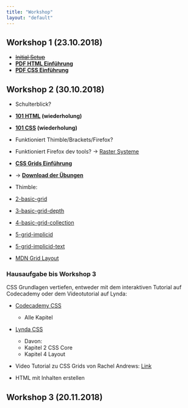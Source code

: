 ```yaml
---
title: "Workshop"
layout: "default"
---
```


## Workshop 1 (23.10.2018)
- ~~[Initial Setup](/thinker-tailor/1-html-css/setup.html)~~
- **[PDF HTML Einführung](/thinker-tailor/workshops/HTML-intro.pdf)**
- **[PDF CSS Einführung](/thinker-tailor/workshops/CSS-intro.pdf)**


## Workshop 2 (30.10.2018)
- Schulterblick?
- **[101 HTML](/thinker-tailor/1-html-css/html.html) (wiederholung)**
- **[101 CSS](/thinker-tailor/1-html-css/css.html) (wiederholung)**
- Funktioniert Thimble/Brackets/Firefox?
- Funktioniert Firefox dev tools? -> [Raster Systeme](/thinker-tailor/examples/raster-systeme/index.html)

- **[CSS Grids Einführung](/thinker-tailor/2-grids/css-grids.html)**


- -> **[Download der Übungen](https://github.com/milangress/thinker-tailor/archive/exercise.zip)**

- Thimble:
- [2-basic-grid](https://thimbleprojects.org/gress/572262)
- [3-basic-grid-depth](https://thimbleprojects.org/gress/572263)
- [4-basic-grid-collection](https://thimbleprojects.org/gress/572264)
- [5-grid-implicid](https://thimbleprojects.org/gress/572266)
- [5-grid-implicid-text](https://thimbleprojects.org/gress/572267)


- [MDN Grid Layout](https://developer.mozilla.org/en-US/docs/Web/CSS/CSS_Grid_Layout)

### Hausaufgabe bis Workshop 3
CSS Grundlagen vertiefen, entweder mit dem interaktiven Tutorial auf Codecademy oder dem Videotutorial auf Lynda:
- [Codecademy CSS](https://www.codecademy.com/learn/learn-css)
    - Alle Kapitel

- [Lynda CSS](https://www.lynda.com/CSS-tutorials/CSS-Essential-Training-1/569190-2.html?org=hs-mainz.de)
    - Davon:
    - Kapitel 2 CSS Core
    - Kapitel 4 Layout
    
- Video Tutorial zu CSS Grids von Rachel Andrews: [Link](https://gridbyexample.com/video/)
    
- HTML mit Inhalten erstellen

## Workshop 3 (20.11.2018)
